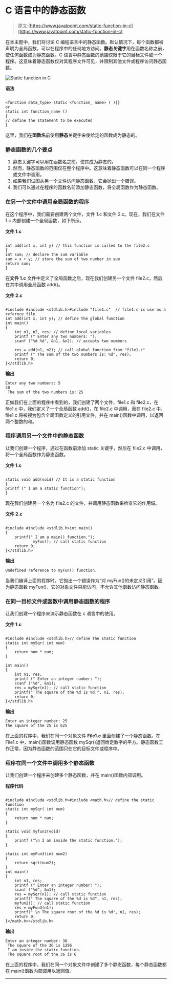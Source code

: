 # C 语言中的静态函数

> 原文:[https://www.javatpoint.com/static-function-in-c](https://www.javatpoint.com/static-function-in-c)

在本主题中，我们将讨论 C 编程语言中的静态函数。默认情况下，每个函数都被声明为全局函数，可以在程序中的任何地方访问。**静态关键字**用在函数名称之前，使任何函数成为静态函数。C 语言中静态函数的范围仅限于它的目标文件或一个程序。这意味着静态函数仅对其程序文件可见，并限制其他文件或程序访问静态函数。

![Static function in C](../Images/639f20c36b1b90a9a0173e87e61e1b0b.png)

**语法**

```

<function data_type> static <function_ name> ( ){}
or
static int function_name ()
{
// define the statement to be executed
}

```

这里，我们在**函数名**前使用**静态**关键字来使给定的函数成为静态的。

### 静态函数的几个要点

1.  静态关键字可以用在函数名之前，使其成为静态的。
2.  然而，静态函数的范围仅在整个程序中。这意味着静态函数可以在同一个程序或文件中调用。
3.  如果我们试图从另一个文件访问静态函数，它会抛出一个错误。
4.  我们可以通过在程序的函数名前添加静态函数，将全局函数作为静态函数。

### 在另一个文件中调用全局函数的程序

在这个程序中，我们需要创建两个文件，文件 1.c 和文件 2.c。现在，我们在文件 1.c 内部创建一个全局函数，如下所示。

**文件 1.c**

```

int add(int x, int y) // this function is called to the file2.c
{
int sum; // declare the sum variable
sum = x + y; // store the sum of two number in sum
return sum;
}

```

在**文件 1.c** 文件中定义了全局函数之后，现在我们创建另一个文件 file2.c，然后在其中调用全局函数 add()。

**文件 2.c**

```

#include #include <stdlib.h>#include "file1.c"  // file1.c is use as a refernce file
int add(int x, int y); // define the global function
int main()
{
	int n1, n2, res; // define local variables
	printf (" Enter any two numbers: ");
	scanf ("%d %d", &n1, &n2); // accepts two numbers 

	res = add(n1, n2); // call global function from "file1.c"
	printf (" The sum of the two numbers is: %d", res);
	return 0;
}</stdlib.h> 
```

**输出**

```
Enter any two numbers: 5
20
 The sum of the two numbers is: 25

```

正如我们在上面的程序中看到的，我们创建了两个文件，file1.c 和 file2.c，在 file1.c 中，我们定义了一个全局函数 add()，在 file2.c 中调用，而在 file2.c 中，file1.c 将被视为包含全局函数定义的引用文件，并在 main()函数中调用，以返回两个整数的和。

### 程序调用另一个文件中的静态函数

让我们创建一个程序，通过在函数前添加 static 关键字，然后在 file2.c 中调用，将一个全局函数作为静态函数。

**文件 1.c**

```

static void add(void) // It is a static function
{
printf (" I am a static function"); 
}

```

现在我们创建另一个名为 file2.c 的文件，并调用静态函数来检查它的作用域。

**文件 2.c**

```

#include #include <stdlib.h>int main()
{
	printf(" I am a main() function.");
            myFun(); // call static function 
	return 0;
}</stdlib.h> 
```

**输出**

```
Undefined reference to myFun() function.

```

当我们编译上面的程序时，它抛出一个错误作为“对 myFun()的未定义引用”。因为静态函数 myFun()，它的对象文件只能访问，不允许其他函数访问静态函数。

### 在同一目标文件或函数中调用静态函数的程序

让我们创建一个程序来演示静态函数在 c 语言中的使用。

**文件 1.c**

```

#include #include <stdlib.h>// define the static function
static int mySqr( int num)
{
	return num * num; 
}

int main()
{
	int n1, res;
	printf (" Enter an integer number: ");
	scanf ("%d", &n1);
	res = mySqr(n1); // call static function
	printf(" The square of the %d is %d.", n1, res);
	return 0;
}</stdlib.h> 
```

**输出**

```
Enter an integer number: 25
The square of the 25 is 625

```

在上面的程序中，我们在同一个对象文件 **File1.c** 里面创建了一个静态函数。在 File1.c 中，main()函数调用静态函数 mySqr()返回给定数字的平方。静态函数工作正常，因为静态函数的范围只在它的目标文件或程序中。

### 程序在同一个文件中调用多个静态函数

让我们创建一个程序来创建多个静态函数，并在 main()函数内部调用。

**程序代码**

```

#include #include <stdlib.h>#include <math.h>// define the static function
static int mySqr( int num)
{
	return num * num; 
}

static void myfun2(void)
{
	printf ("\n I am inside the static function.");
}

static int myFun3(int num2)
{
	return sqrt(num2);
}
int main()
{
	int n1, res;
	printf (" Enter an integer number: ");
	scanf ("%d", &n1);
	res = mySqr(n1); // call static function
	printf(" The square of the %d is %d", n1, res);
	myfun2(); // call static function
	res = myFun3(n1);
	printf(" \n The square root of the %d is %d", n1, res);
	return 0;
}</math.h></stdlib.h> 
```

**输出**

```
Enter an integer number: 36
 The square of the 36 is 1296
 I am inside the static function.
 The square root of the 36 is 6

```

在上面的程序中，我们在同一个对象文件中创建了多个静态函数，每个静态函数都在 main()函数内部调用以返回值。

* * *